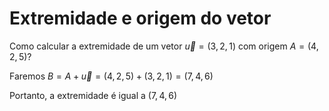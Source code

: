 # Extremidade e origem do vetor

Como calcular a extremidade de um vetor $\vec{u}=(3,2,1)$ com origem $A=(4,2,5)$?

Faremos $B=A+\vec{u}=(4,2,5)+(3,2,1)=(7,4,6)$

Portanto, a extremidade é igual a $(7,4,6)$
